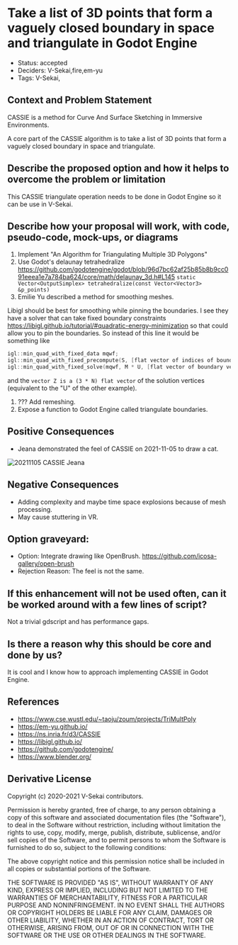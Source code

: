 # Take a list of 3D points that form a vaguely closed boundary in space and triangulate in Godot Engine

- Status: accepted <!-- draft | rejected | accepted | deprecated | superseded by -->
- Deciders: V-Sekai,fire,em-yu
- Tags: V-Sekai,

## Context and Problem Statement

CASSIE is a method for Curve And Surface Sketching in Immersive Environments.

A core part of the CASSIE algorithm is to take a list of 3D points that form a vaguely closed boundary in space and triangulate.

## Describe the proposed option and how it helps to overcome the problem or limitation

This CASSIE triangulate operation needs to be done in Godot Engine so it can be use in V-Sekai.

## Describe how your proposal will work, with code, pseudo-code, mock-ups, or diagrams

1. Implement "An Algorithm for Triangulating Multiple 3D Polygons"
1. Use Godot's delaunay tetrahedralize https://github.com/godotengine/godot/blob/96d7bc62af25b85b8b9cc091eeea1e7a784ba624/core/math/delaunay_3d.h#L145 `static Vector<OutputSimplex> tetrahedralize(const Vector<Vector3> &p_points)`
1. Emilie Yu described a method for smoothing meshes.

Libigl should be best for smoothing while pinning the boundaries. I see they have a solver that can take fixed boundary constraints https://libigl.github.io/tutorial/#quadratic-energy-minimization so that could allow you to pin the boundaries. So instead of this line it would be something like

```c++
igl::min_quad_with_fixed_data mqwf;
igl::min_quad_with_fixed_precompute(S, [flat vector of indices of boundary vertices size=(3 * N_boundary)], [zero matrix], true, mqwf);
igl::min_quad_with_fixed_solve(mqwf, M * U, [flat vector of boundary vertices positions size=(3 * N_boundary)], [zero vector], Z);
```

and the `vector Z is a (3 * N) flat vector` of the solution vertices (equivalent to the "U" of the other example).

1. ??? Add remeshing.
1. Expose a function to Godot Engine called triangulate boundaries.

## Positive Consequences <!-- optional -->

- Jeana demonstrated the feel of CASSIE on 2021-11-05 to draw a cat.

![20211105 CASSIE Jeana](https://github.com/V-Sekai/v-sekai-proposals/blob/master/docs/decisions/attachments/20211105-CASSIE-Jeana.jpg?raw=true)

## Negative Consequences <!-- optional -->

- Adding complexity and maybe time space explosions because of mesh processing.
- May cause stuttering in VR.

## Option graveyard: <!-- same as above -->

- Option: Integrate drawing like OpenBrush. https://github.com/icosa-gallery/open-brush
- Rejection Reason: The feel is not the same.

## If this enhancement will not be used often, can it be worked around with a few lines of script?

Not a trivial gdscript and has performance gaps.

## Is there a reason why this should be core and done by us?

It is cool and I know how to approach implementing CASSIE in Godot Engine.

## References <!-- optional -->

- https://www.cse.wustl.edu/~taoju/zoum/projects/TriMultPoly
- https://em-yu.github.io/
- https://ns.inria.fr/d3/CASSIE
- https://libigl.github.io/
- https://github.com/godotengine/
- https://www.blender.org/

## Derivative License

Copyright (c) 2020-2021 V-Sekai contributors.

Permission is hereby granted, free of charge, to any person obtaining a copy
of this software and associated documentation files (the "Software"), to deal
in the Software without restriction, including without limitation the rights
to use, copy, modify, merge, publish, distribute, sublicense, and/or sell
copies of the Software, and to permit persons to whom the Software is
furnished to do so, subject to the following conditions:

The above copyright notice and this permission notice shall be included in all
copies or substantial portions of the Software.

THE SOFTWARE IS PROVIDED "AS IS", WITHOUT WARRANTY OF ANY KIND, EXPRESS OR
IMPLIED, INCLUDING BUT NOT LIMITED TO THE WARRANTIES OF MERCHANTABILITY,
FITNESS FOR A PARTICULAR PURPOSE AND NONINFRINGEMENT. IN NO EVENT SHALL THE
AUTHORS OR COPYRIGHT HOLDERS BE LIABLE FOR ANY CLAIM, DAMAGES OR OTHER
LIABILITY, WHETHER IN AN ACTION OF CONTRACT, TORT OR OTHERWISE, ARISING FROM,
OUT OF OR IN CONNECTION WITH THE SOFTWARE OR THE USE OR OTHER DEALINGS IN THE
SOFTWARE.
